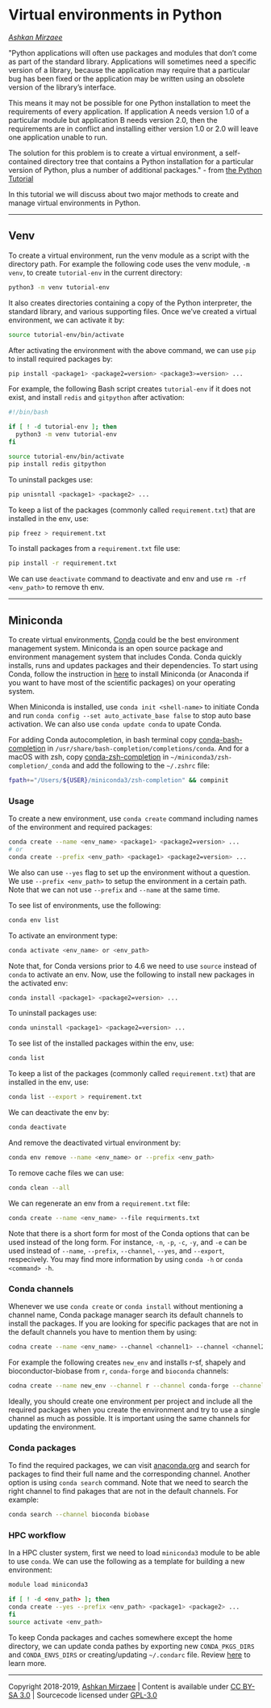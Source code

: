 # Virtual environments in Python
*[Ashkan Mirzaee](https://ashki23.github.io/index.html)*

"Python applications will often use packages and modules that don’t come
as part of the standard library. Applications will sometimes need a
specific version of a library, because the application may require that
a particular bug has been fixed or the application may be written using
an obsolete version of the library’s interface.

This means it may not be possible for one Python installation to meet
the requirements of every application. If application A needs version
1.0 of a particular module but application B needs version 2.0, then the
requirements are in conflict and installing either version 1.0 or 2.0
will leave one application unable to run.

The solution for this problem is to create a virtual environment, a
self-contained directory tree that contains a Python installation for a
particular version of Python, plus a number of additional packages." -
from [the Python Tutorial](https://docs.python.org/3/tutorial/venv.html)

In this tutorial we will discuss about two major methods to create and
manage virtual environments in Python.

-----

## Venv

To create a virtual environment, run the venv module as a script with
the directory path. For example the following code uses the venv module,
`-m venv`, to create `tutorial-env` in the current directory:

``` bash
python3 -m venv tutorial-env
```

It also creates directories containing a copy of the Python interpreter,
the standard library, and various supporting files. Once we’ve created a
virtual environment, we can activate it by:

``` bash
source tutorial-env/bin/activate
```

After activating the environment with the above command, we can use
`pip` to install required packages by:

``` bash
pip install <package1> <package2=version> <package3>=version> ...
```

For example, the following Bash script creates `tutorial-env` if it does
not exist, and install `redis` and `gitpython` after activation:

``` bash
#!/bin/bash

if [ ! -d tutorial-env ]; then
  python3 -m venv tutorial-env
fi

source tutorial-env/bin/activate
pip install redis gitpython
```

To uninstall packges use:

``` bash
pip unisntall <package1> <package2> ...
```

To keep a list of the packages (commonly called `requirement.txt`) that
are installed in the env, use:

``` bash
pip freez > requirement.txt
```

To install packages from a `requirement.txt` file use:

``` bash
pip install -r requirement.txt
```

We can use `deactivate` command to deactivate and env and use `rm -rf
<env_path>` to remove th env.

-----

## Miniconda

To create virtual environments, [Conda](https://conda.io/en/latest/)
could be the best environment management system. Miniconda is an open
source package and environment management system that includes Conda.
Conda quickly installs, runs and updates packages and their
dependencies. To start using Conda, follow the instruction in
[here](https://conda.io/projects/conda/en/latest/user-guide/install/index.html)
to install Miniconda (or Anaconda if you want to have most of the
scientific packages) on your operating system.

When Miniconda is installed, use `conda init <shell-name>` to initiate
Conda and run `conda config --set auto_activate_base false` to stop auto
base activation. We can also use `conda update conda` to upate Conda.

For adding Conda autocompletion, in bash terminal copy
[conda-bash-completion](https://github.com/tartansandal/conda-bash-completion/blob/master/conda)
in `/usr/share/bash-completion/completions/conda`. And for a macOS with
zsh, copy
[conda-zsh-completion](https://github.com/esc/conda-zsh-completion/blob/master/_conda)
in `~/miniconda3/zsh-completion/_conda` and add the following to the
`~/.zshrc` file:

``` bash
fpath+="/Users/${USER}/miniconda3/zsh-completion" && compinit
```

### Usage

To create a new environment, use `conda create` command including names
of the environment and required packages:

``` bash
conda create --name <env_name> <package1> <package2=version> ...
# or
conda create --prefix <env_path> <package1> <package2=version> ...
```

We also can use `--yes` flag to set up the environment without a
question. We use `--prefix <env_path>` to setup the environment in a
certain path. Note that we can not use `--prefix` and `--name` at the
same time.

To see list of environments, use the following:

``` bash
conda env list
```

To activate an environment type:

``` bash
conda activate <env_name> or <env_path>
```

Note that, for Conda versions prior to 4.6 we need to use `source`
instead of `conda` to activate an env. Now, use the following to install
new packages in the activated env:

``` bash
conda install <package1> <package2=version> ...
```

To uninstall packages use:

``` bash
conda uninstall <package1> <package2=version> ...
```

To see list of the installed packages within the env, use:

``` bash
conda list
```

To keep a list of the packages (commonly called `requirement.txt`) that
are installed in the env, use:

``` bash
conda list --export > requirement.txt
```

We can deactivate the env by:

``` bash
conda deactivate
```

And remove the deactivated virtual environment by:

``` bash
conda env remove --name <env_name> or --prefix <env_path>
```

To remove cache files we can use:

``` bash
conda clean --all
```

We can regenerate an env from a `requirement.txt` file:

``` bash
conda create --name <env_name> --file requirments.txt
```

Note that there is a short form for most of the Conda options that can
be used instead of the long form. For instance, `-n`, `-p`, `-c`, `-y`,
and `-e` can be used instead of `--name`, `--prefix`, `--channel`,
`--yes`, and `--export`, respecively. You may find more information by
using `conda -h` or `conda <command> -h`.

### Conda channels

Whenever we use `conda create` or `conda install` without mentioning a
channel name, Conda package manager search its default channels to
install the packages. If you are looking for specific packages that are
not in the default channels you have to mention them by using:

``` bash
codna create --name <env_name> --channel <channel1> --channel <channel2> ... <package1> <package2> ...
```

For example the following creates `new_env` and installs r-sf, shapely
and bioconductor-biobase from `r`, `conda-forge` and `bioconda`
channels:

``` bash
codna create --name new_env --channel r --channel conda-forge --channel bioconda r-sf shapely bioconductor-biobase
```

Ideally, you should create one environment per project and include all
the required packages when you create the environment and try to use a
single channel as much as possible. It is important using the same
channels for updating the environment.

### Conda packages

To find the required packages, we can visit
[anaconda.org](https://anaconda.org) and search for packages to find
their full name and the corresponding channel. Another option is using
`conda search` command. Note that we need to search the right channel to
find pakages that are not in the default channels. For example:

``` bash
conda search --channel bioconda biobase
```

### HPC workflow

In a HPC cluster system, first we need to load `miniconda3` module to be
able to use `conda`. We can use the following as a template for building
a new environment:

``` bash
module load miniconda3

if [ ! -d <env_path> ]; then
conda create --yes --prefix <env_path> <package1> <package2> ...
fi
source activate <env_path>
```

To keep Conda packages and caches somewhere except the home directory,
we can update conda pathes by exporting new `CONDA_PKGS_DIRS` and
`CONDA_ENVS_DIRS` or creating/updating `~/.condarc` file. Review
[here](https://docs.conda.io/projects/conda/en/latest/user-guide/configuration/use-condarc.html#specify-environment-directories-envs-dirs)
to learn more.

---

Copyright 2018-2019, [Ashkan Mirzaee](https://ashki23.github.io/index.html) | Content is available under [CC BY-SA 3.0](https://creativecommons.org/licenses/by-sa/3.0/) | Sourcecode licensed under [GPL-3.0](https://www.gnu.org/licenses/gpl-3.0.en.html)
